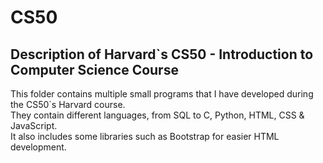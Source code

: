 # CS50

## Description of Harvard`s CS50 - Introduction to Computer Science Course
<p> This folder contains multiple small programs that I have developed during the CS50`s Harvard course. </br>
They contain different languages, from SQL to C, Python, HTML, CSS & JavaScript. </br>
It also includes some libraries such as Bootstrap for easier HTML development. </p>
